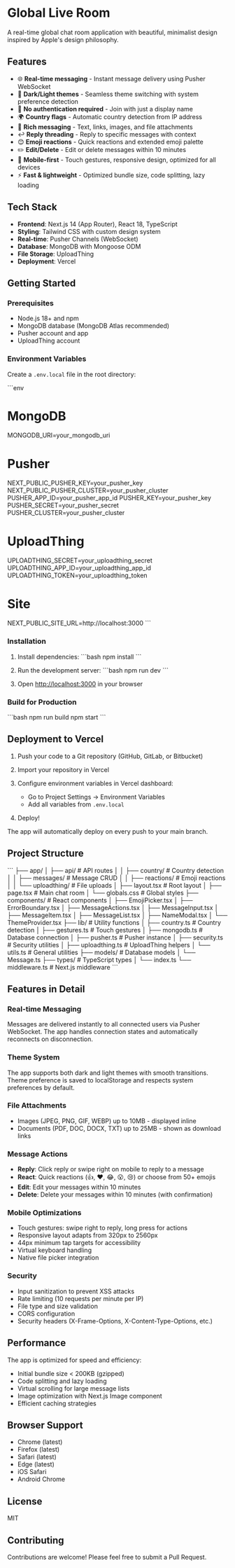 # Global Live Room

A real-time global chat room application with beautiful, minimalist design inspired by Apple's design philosophy.

## Features

- 🌐 **Real-time messaging** - Instant message delivery using Pusher WebSocket
- 🎨 **Dark/Light themes** - Seamless theme switching with system preference detection
- 👤 **No authentication required** - Join with just a display name
- 🌍 **Country flags** - Automatic country detection from IP address
- 💬 **Rich messaging** - Text, links, images, and file attachments
- ↩️ **Reply threading** - Reply to specific messages with context
- 😊 **Emoji reactions** - Quick reactions and extended emoji palette
- ✏️ **Edit/Delete** - Edit or delete messages within 10 minutes
- 📱 **Mobile-first** - Touch gestures, responsive design, optimized for all devices
- ⚡ **Fast & lightweight** - Optimized bundle size, code splitting, lazy loading

## Tech Stack

- **Frontend**: Next.js 14 (App Router), React 18, TypeScript
- **Styling**: Tailwind CSS with custom design system
- **Real-time**: Pusher Channels (WebSocket)
- **Database**: MongoDB with Mongoose ODM
- **File Storage**: UploadThing
- **Deployment**: Vercel

## Getting Started

### Prerequisites

- Node.js 18+ and npm
- MongoDB database (MongoDB Atlas recommended)
- Pusher account and app
- UploadThing account

### Environment Variables

Create a `.env.local` file in the root directory:

\`\`\`env
# MongoDB
MONGODB_URI=your_mongodb_uri

# Pusher
NEXT_PUBLIC_PUSHER_KEY=your_pusher_key
NEXT_PUBLIC_PUSHER_CLUSTER=your_pusher_cluster
PUSHER_APP_ID=your_pusher_app_id
PUSHER_KEY=your_pusher_key
PUSHER_SECRET=your_pusher_secret
PUSHER_CLUSTER=your_pusher_cluster

# UploadThing
UPLOADTHING_SECRET=your_uploadthing_secret
UPLOADTHING_APP_ID=your_uploadthing_app_id
UPLOADTHING_TOKEN=your_uploadthing_token

# Site
NEXT_PUBLIC_SITE_URL=http://localhost:3000
\`\`\`

### Installation

1. Install dependencies:
\`\`\`bash
npm install
\`\`\`

2. Run the development server:
\`\`\`bash
npm run dev
\`\`\`

3. Open [http://localhost:3000](http://localhost:3000) in your browser

### Build for Production

\`\`\`bash
npm run build
npm start
\`\`\`

## Deployment to Vercel

1. Push your code to a Git repository (GitHub, GitLab, or Bitbucket)

2. Import your repository in Vercel

3. Configure environment variables in Vercel dashboard:
   - Go to Project Settings → Environment Variables
   - Add all variables from `.env.local`

4. Deploy!

The app will automatically deploy on every push to your main branch.

## Project Structure

\`\`\`
├── app/
│   ├── api/              # API routes
│   │   ├── country/      # Country detection
│   │   ├── messages/     # Message CRUD
│   │   ├── reactions/    # Emoji reactions
│   │   └── uploadthing/  # File uploads
│   ├── layout.tsx        # Root layout
│   ├── page.tsx          # Main chat room
│   └── globals.css       # Global styles
├── components/           # React components
│   ├── EmojiPicker.tsx
│   ├── ErrorBoundary.tsx
│   ├── MessageActions.tsx
│   ├── MessageInput.tsx
│   ├── MessageItem.tsx
│   ├── MessageList.tsx
│   ├── NameModal.tsx
│   └── ThemeProvider.tsx
├── lib/                  # Utility functions
│   ├── country.ts        # Country detection
│   ├── gestures.ts       # Touch gestures
│   ├── mongodb.ts        # Database connection
│   ├── pusher.ts         # Pusher instance
│   ├── security.ts       # Security utilities
│   ├── uploadthing.ts    # UploadThing helpers
│   └── utils.ts          # General utilities
├── models/               # Database models
│   └── Message.ts
├── types/                # TypeScript types
│   └── index.ts
└── middleware.ts         # Next.js middleware
\`\`\`

## Features in Detail

### Real-time Messaging
Messages are delivered instantly to all connected users via Pusher WebSocket. The app handles connection states and automatically reconnects on disconnection.

### Theme System
The app supports both dark and light themes with smooth transitions. Theme preference is saved to localStorage and respects system preferences by default.

### File Attachments
- Images (JPEG, PNG, GIF, WEBP) up to 10MB - displayed inline
- Documents (PDF, DOC, DOCX, TXT) up to 25MB - shown as download links

### Message Actions
- **Reply**: Click reply or swipe right on mobile to reply to a message
- **React**: Quick reactions (👍, ❤️, 😂, 😮, 😢) or choose from 50+ emojis
- **Edit**: Edit your messages within 10 minutes
- **Delete**: Delete your messages within 10 minutes (with confirmation)

### Mobile Optimizations
- Touch gestures: swipe right to reply, long press for actions
- Responsive layout adapts from 320px to 2560px
- 44px minimum tap targets for accessibility
- Virtual keyboard handling
- Native file picker integration

### Security
- Input sanitization to prevent XSS attacks
- Rate limiting (10 requests per minute per IP)
- File type and size validation
- CORS configuration
- Security headers (X-Frame-Options, X-Content-Type-Options, etc.)

## Performance

The app is optimized for speed and efficiency:
- Initial bundle size < 200KB (gzipped)
- Code splitting and lazy loading
- Virtual scrolling for large message lists
- Image optimization with Next.js Image component
- Efficient caching strategies

## Browser Support

- Chrome (latest)
- Firefox (latest)
- Safari (latest)
- Edge (latest)
- iOS Safari
- Android Chrome

## License

MIT

## Contributing

Contributions are welcome! Please feel free to submit a Pull Request.
